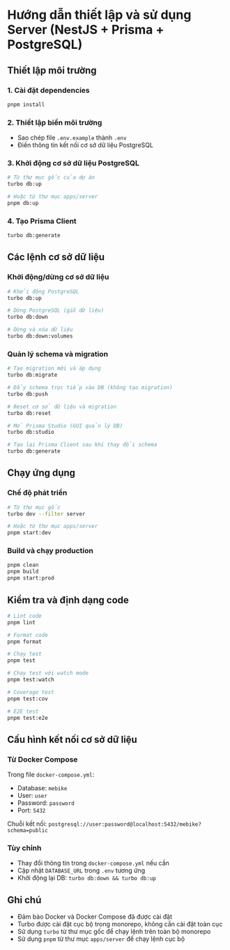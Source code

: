 # Hướng dẫn thiết lập và sử dụng Server (NestJS + Prisma + PostgreSQL)

## Thiết lập môi trường

### 1. Cài đặt dependencies

```bash
pnpm install
```

### 2. Thiết lập biến môi trường

- Sao chép file `.env.example` thành `.env`
- Điền thông tin kết nối cơ sở dữ liệu PostgreSQL

### 3. Khởi động cơ sở dữ liệu PostgreSQL

```bash
# Từ thư mục gốc của dự án
turbo db:up

# Hoặc từ thư mục apps/server
pnpm db:up
```

### 4. Tạo Prisma Client

```bash
turbo db:generate
```

## Các lệnh cơ sở dữ liệu

### Khởi động/dừng cơ sở dữ liệu

```bash
# Khởi động PostgreSQL
turbo db:up

# Dừng PostgreSQL (giữ dữ liệu)
turbo db:down

# Dừng và xóa dữ liệu
turbo db:down:volumes
```

### Quản lý schema và migration

```bash
# Tạo migration mới và áp dụng
turbo db:migrate

# Đẩy schema trực tiếp vào DB (không tạo migration)
turbo db:push

# Reset cơ sở dữ liệu và migration
turbo db:reset

# Mở Prisma Studio (GUI quản lý DB)
turbo db:studio

# Tạo lại Prisma Client sau khi thay đổi schema
turbo db:generate
```

## Chạy ứng dụng

### Chế độ phát triển

```bash
# Từ thư mục gốc
turbo dev --filter server

# Hoặc từ thư mục apps/server
pnpm start:dev
```

### Build và chạy production

```bash
pnpm clean
pnpm build
pnpm start:prod
```

## Kiểm tra và định dạng code

```bash
# Lint code
pnpm lint

# Format code
pnpm format

# Chạy test
pnpm test

# Chạy test với watch mode
pnpm test:watch

# Coverage test
pnpm test:cov

# E2E test
pnpm test:e2e
```

## Cấu hình kết nối cơ sở dữ liệu

### Từ Docker Compose

Trong file `docker-compose.yml`:

- Database: `mebike`
- User: `user`
- Password: `password`
- Port: `5432`

Chuỗi kết nối: `postgresql://user:password@localhost:5432/mebike?schema=public`

### Tùy chỉnh

- Thay đổi thông tin trong `docker-compose.yml` nếu cần
- Cập nhật `DATABASE_URL` trong `.env` tương ứng
- Khởi động lại DB: `turbo db:down && turbo db:up`

## Ghi chú

- Đảm bảo Docker và Docker Compose đã được cài đặt
- Turbo được cài đặt cục bộ trong monorepo, không cần cài đặt toàn cục
- Sử dụng `turbo` từ thư mục gốc để chạy lệnh trên toàn bộ monorepo
- Sử dụng `pnpm` từ thư mục `apps/server` để chạy lệnh cục bộ
